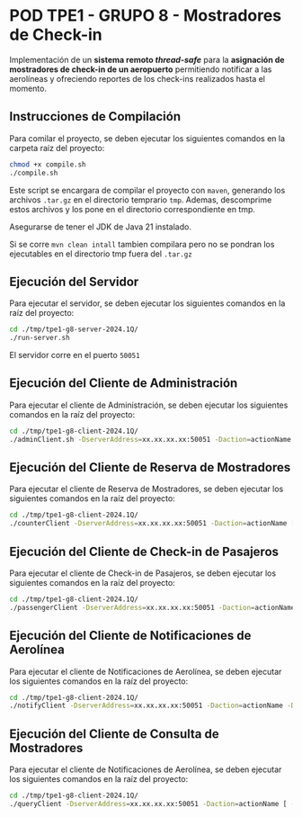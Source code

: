 # POD TPE1 - GRUPO 8 - Mostradores de Check-in

Implementación de un **sistema remoto *thread-safe*** para la **asignación de mostradores de check-in de un aeropuerto**
permitiendo notificar a las aerolíneas y ofreciendo reportes de los check-ins realizados hasta el momento.

## Instrucciones de Compilación

Para comilar el proyecto, se deben ejecutar los siguientes comandos en la carpeta raíz del proyecto:

````bash
chmod +x compile.sh
./compile.sh
````
Este script se encargara de compilar el proyecto con `maven`, generando los archivos `.tar.gz` en el directorio temprario `tmp`.
Ademas, descomprime estos archivos y los pone en el directorio correspondiente en tmp.

Asegurarse de tener el JDK de Java 21 instalado.

Si se corre `mvn clean intall` tambien compilara pero no se pondran los ejecutables en el directorio tmp fuera del `.tar.gz`

## Ejecución del Servidor

Para ejecutar el servidor, se deben ejecutar los siguientes comandos en la raíz del proyecto:

````bash
cd ./tmp/tpe1-g8-server-2024.1Q/
./run-server.sh
````

El servidor corre en el puerto `50051`

## Ejecución del Cliente de Administración

Para ejecutar el cliente de Administración, se deben ejecutar los siguientes comandos en la raíz del proyecto:

````bash
cd ./tmp/tpe1-g8-client-2024.1Q/
./adminClient.sh -DserverAddress=xx.xx.xx.xx:50051 -Daction=actionName [ -Dsector=sectorName | -Dcounters=counterCount | -DinPath=manifestPath ]
````

## Ejecución del Cliente de Reserva de Mostradores

Para ejecutar el cliente de Reserva de Mostradores, se deben ejecutar los siguientes comandos en la raíz del proyecto:

````bash
cd ./tmp/tpe1-g8-client-2024.1Q/
./counterClient -DserverAddress=xx.xx.xx.xx:50051 -Daction=actionName [ -Dsector=sectorName | -DcounterFrom=fromVal | -DcounterTo=toVal | -Dflights=flights | -Dairline=airlineName | -DcounterCount=countVal ]
````

## Ejecución del Cliente de Check-in de Pasajeros

Para ejecutar el cliente de Check-in de Pasajeros, se deben ejecutar los siguientes comandos en la raíz del proyecto:

````bash
cd ./tmp/tpe1-g8-client-2024.1Q/
./passengerClient -DserverAddress=xx.xx.xx.xx:50051 -Daction=actionName [ -Dbooking=booking | -Dsector=sectorName | -Dcounter=counterNumber ]
````

## Ejecución del Cliente de Notificaciones de Aerolínea

Para ejecutar el cliente de Notificaciones de Aerolínea, se deben ejecutar los siguientes comandos en la raíz del proyecto:

````bash
cd ./tmp/tpe1-g8-client-2024.1Q/
./notifyClient -DserverAddress=xx.xx.xx.xx:50051 -Daction=actionName -Dairline=airlineName
````

## Ejecución del Cliente de Consulta de Mostradores

Para ejecutar el cliente de Notificaciones de Aerolínea, se deben ejecutar los siguientes comandos en la raíz del proyecto:

````bash
cd ./tmp/tpe1-g8-client-2024.1Q/
./queryClient -DserverAddress=xx.xx.xx.xx:50051 -Daction=actionName [ -Dsector=sectorName | -Dairline=airlineName | -Dcounter=counterVal ]
````
